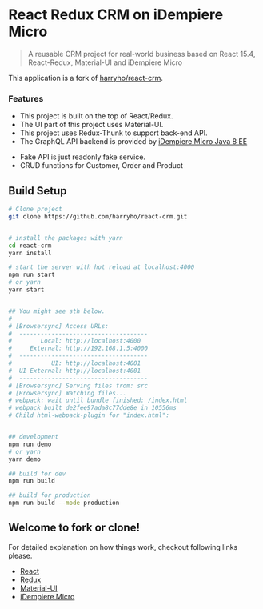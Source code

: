 # React Redux CRM on iDempiere Micro

> A reusable CRM project for real-world business based on React 15.4, React-Redux, Material-UI and iDempiere Micro

This application is a fork of [harryho/react-crm](https://github.com/harryho/react-crm).

### Features

- This project is built on the top of React/Redux.
- The UI part of this project uses Material-UI.
- This project uses Redux-Thunk to support back-end API.
- The GraphQL API backend is provided by [iDempiere Micro Java 8 EE](https://github.com/iDempiere-micro/idempiere-micro-liberty-standalone)

* Fake API is just readonly fake service.
* CRUD functions for Customer, Order and Product

## Build Setup

```bash
# Clone project
git clone https://github.com/harryho/react-crm.git


# install the packages with yarn
cd react-crm
yarn install

# start the server with hot reload at localhost:4000
npm run start
# or yarn
yarn start


## You might see sth below.
#
# [Browsersync] Access URLs:
#  ------------------------------------
#        Local: http://localhost:4000
#     External: http://192.168.1.5:4000
#  ------------------------------------
#           UI: http://localhost:4001
#  UI External: http://localhost:4001
#  ------------------------------------
# [Browsersync] Serving files from: src
# [Browsersync] Watching files...
# webpack: wait until bundle finished: /index.html
# webpack built de2fee97ada8c77dde8e in 10556ms
# Child html-webpack-plugin for "index.html":


## development
npm run demo
# or yarn
yarn demo

## build for dev
npm run build

## build for production
npm run build --mode production
```

## Welcome to fork or clone!

For detailed explanation on how things work, checkout following links please.

- [React](https://facebook.github.io/react/)
- [Redux](http://redux.js.org/)
- [Material-UI](http://www.material-ui.com/)
- [iDempiere Micro](https://idempiere-micro.github.io/)
